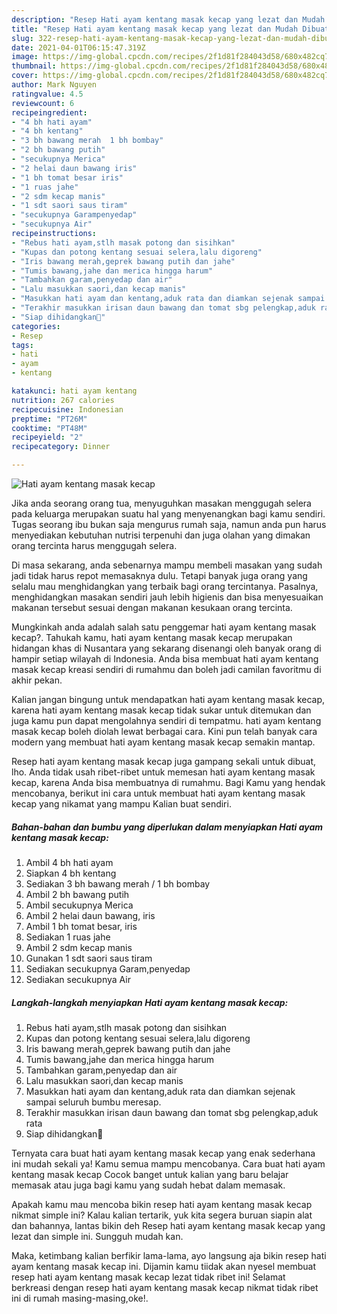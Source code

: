```yaml
---
description: "Resep Hati ayam kentang masak kecap yang lezat dan Mudah Dibuat"
title: "Resep Hati ayam kentang masak kecap yang lezat dan Mudah Dibuat"
slug: 322-resep-hati-ayam-kentang-masak-kecap-yang-lezat-dan-mudah-dibuat
date: 2021-04-01T06:15:47.319Z
image: https://img-global.cpcdn.com/recipes/2f1d81f284043d58/680x482cq70/hati-ayam-kentang-masak-kecap-foto-resep-utama.jpg
thumbnail: https://img-global.cpcdn.com/recipes/2f1d81f284043d58/680x482cq70/hati-ayam-kentang-masak-kecap-foto-resep-utama.jpg
cover: https://img-global.cpcdn.com/recipes/2f1d81f284043d58/680x482cq70/hati-ayam-kentang-masak-kecap-foto-resep-utama.jpg
author: Mark Nguyen
ratingvalue: 4.5
reviewcount: 6
recipeingredient:
- "4 bh hati ayam"
- "4 bh kentang"
- "3 bh bawang merah  1 bh bombay"
- "2 bh bawang putih"
- "secukupnya Merica"
- "2 helai daun bawang iris"
- "1 bh tomat besar iris"
- "1 ruas jahe"
- "2 sdm kecap manis"
- "1 sdt saori saus tiram"
- "secukupnya Garampenyedap"
- "secukupnya Air"
recipeinstructions:
- "Rebus hati ayam,stlh masak potong dan sisihkan"
- "Kupas dan potong kentang sesuai selera,lalu digoreng"
- "Iris bawang merah,geprek bawang putih dan jahe"
- "Tumis bawang,jahe dan merica hingga harum"
- "Tambahkan garam,penyedap dan air"
- "Lalu masukkan saori,dan kecap manis"
- "Masukkan hati ayam dan kentang,aduk rata dan diamkan sejenak sampai seluruh bumbu meresap."
- "Terakhir masukkan irisan daun bawang dan tomat sbg pelengkap,aduk rata"
- "Siap dihidangkan🤗"
categories:
- Resep
tags:
- hati
- ayam
- kentang

katakunci: hati ayam kentang 
nutrition: 267 calories
recipecuisine: Indonesian
preptime: "PT26M"
cooktime: "PT48M"
recipeyield: "2"
recipecategory: Dinner

---
```



![Hati ayam kentang masak kecap](https://img-global.cpcdn.com/recipes/2f1d81f284043d58/680x482cq70/hati-ayam-kentang-masak-kecap-foto-resep-utama.jpg)

Jika anda seorang orang tua, menyuguhkan masakan menggugah selera pada keluarga merupakan suatu hal yang menyenangkan bagi kamu sendiri. Tugas seorang ibu bukan saja mengurus rumah saja, namun anda pun harus menyediakan kebutuhan nutrisi terpenuhi dan juga olahan yang dimakan orang tercinta harus menggugah selera.

Di masa  sekarang, anda sebenarnya mampu membeli masakan yang sudah jadi tidak harus repot memasaknya dulu. Tetapi banyak juga orang yang selalu mau menghidangkan yang terbaik bagi orang tercintanya. Pasalnya, menghidangkan masakan sendiri jauh lebih higienis dan bisa menyesuaikan makanan tersebut sesuai dengan makanan kesukaan orang tercinta. 



Mungkinkah anda adalah salah satu penggemar hati ayam kentang masak kecap?. Tahukah kamu, hati ayam kentang masak kecap merupakan hidangan khas di Nusantara yang sekarang disenangi oleh banyak orang di hampir setiap wilayah di Indonesia. Anda bisa membuat hati ayam kentang masak kecap kreasi sendiri di rumahmu dan boleh jadi camilan favoritmu di akhir pekan.

Kalian jangan bingung untuk mendapatkan hati ayam kentang masak kecap, karena hati ayam kentang masak kecap tidak sukar untuk ditemukan dan juga kamu pun dapat mengolahnya sendiri di tempatmu. hati ayam kentang masak kecap boleh diolah lewat berbagai cara. Kini pun telah banyak cara modern yang membuat hati ayam kentang masak kecap semakin mantap.

Resep hati ayam kentang masak kecap juga gampang sekali untuk dibuat, lho. Anda tidak usah ribet-ribet untuk memesan hati ayam kentang masak kecap, karena Anda bisa membuatnya di rumahmu. Bagi Kamu yang hendak mencobanya, berikut ini cara untuk membuat hati ayam kentang masak kecap yang nikamat yang mampu Kalian buat sendiri.

<!--inarticleads1-->

##### Bahan-bahan dan bumbu yang diperlukan dalam menyiapkan Hati ayam kentang masak kecap:

1. Ambil 4 bh hati ayam
1. Siapkan 4 bh kentang
1. Sediakan 3 bh bawang merah / 1 bh bombay
1. Ambil 2 bh bawang putih
1. Ambil secukupnya Merica
1. Ambil 2 helai daun bawang, iris
1. Ambil 1 bh tomat besar, iris
1. Sediakan 1 ruas jahe
1. Ambil 2 sdm kecap manis
1. Gunakan 1 sdt saori saus tiram
1. Sediakan secukupnya Garam,penyedap
1. Sediakan secukupnya Air




<!--inarticleads2-->

##### Langkah-langkah menyiapkan Hati ayam kentang masak kecap:

1. Rebus hati ayam,stlh masak potong dan sisihkan
1. Kupas dan potong kentang sesuai selera,lalu digoreng
1. Iris bawang merah,geprek bawang putih dan jahe
1. Tumis bawang,jahe dan merica hingga harum
1. Tambahkan garam,penyedap dan air
1. Lalu masukkan saori,dan kecap manis
1. Masukkan hati ayam dan kentang,aduk rata dan diamkan sejenak sampai seluruh bumbu meresap.
1. Terakhir masukkan irisan daun bawang dan tomat sbg pelengkap,aduk rata
1. Siap dihidangkan🤗




Ternyata cara buat hati ayam kentang masak kecap yang enak sederhana ini mudah sekali ya! Kamu semua mampu mencobanya. Cara buat hati ayam kentang masak kecap Cocok banget untuk kalian yang baru belajar memasak atau juga bagi kamu yang sudah hebat dalam memasak.

Apakah kamu mau mencoba bikin resep hati ayam kentang masak kecap nikmat simple ini? Kalau kalian tertarik, yuk kita segera buruan siapin alat dan bahannya, lantas bikin deh Resep hati ayam kentang masak kecap yang lezat dan simple ini. Sungguh mudah kan. 

Maka, ketimbang kalian berfikir lama-lama, ayo langsung aja bikin resep hati ayam kentang masak kecap ini. Dijamin kamu tiidak akan nyesel membuat resep hati ayam kentang masak kecap lezat tidak ribet ini! Selamat berkreasi dengan resep hati ayam kentang masak kecap nikmat tidak ribet ini di rumah masing-masing,oke!.

